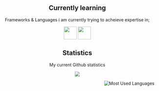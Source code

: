 <h2 align="center">Currently learning</h2>
<p align="center">Frameworks & Languages i am currently trying to acheieve expertise in;</p>

<p align="center">
  <img src="https://img.shields.io/badge/Python-3776AB?style=for-the-badge&logo=python&logoColor=white" height='42px'/>
  <img src="https://img.shields.io/badge/Flask-000000?style=for-the-badge&logo=flask&logoColor=white" height='42px'>
</p>

<h2 align="center">Statistics</h2>
<p align="center">My current Github statistics</p>
<p align="center">
<img src="https://github-readme-stats.vercel.app/api?username=mayhmdev&show_icons=true&hide_border=true&theme=dark" />
</p>

<p align="center">
<img style="float: right;" alt="Most Used Languages" src="https://github-readme-stats.vercel.app/api/top-langs/?username=mayhmdev&layout=compact&hide_border=true&theme=dark" />
</p>
